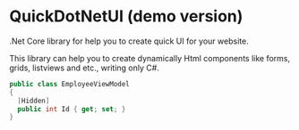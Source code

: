 # QuickDotNetUI (demo version)

.Net Core library for help you to create quick UI for your website.

This library can help you to create dynamically Html components like forms, grids, listviews and etc., writing only C#.


```C#
public class EmployeeViewModel
{
  [Hidden]
  public int Id { get; set; }
}
```
